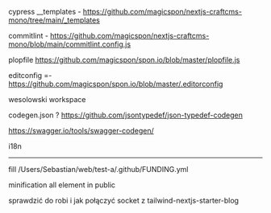 cypress
\_\_templates - <https://github.com/magicspon/nextjs-craftcms-mono/tree/main/_templates>

commitlint - <https://github.com/magicspon/nextjs-craftcms-mono/blob/main/commitlint.config.js>

plopfile <https://github.com/magicspon/spon.io/blob/master/plopfile.js>

editconfig =- <https://github.com/magicspon/spon.io/blob/master/.editorconfig>

wesolowski workspace

codegen.json ?
<https://github.com/jsontypedef/json-typedef-codegen>

<https://swagger.io/tools/swagger-codegen/>

i18n


---
fill /Users/Sebastian/web/test-a/.github/FUNDING.yml

minification all element in public


sprawdzić do robi i jak połączyć socket z tailwind-nextjs-starter-blog